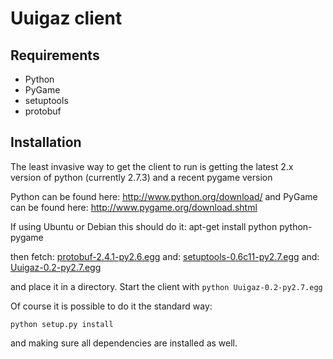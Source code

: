 Uuigaz client
=============


Requirements
------------

* Python
* PyGame
* setuptools
* protobuf

Installation
------------

The least invasive way to get the client to run is getting the latest
2.x version of python (currently 2.7.3) and a recent pygame version

Python can be found here: http://www.python.org/download/
and PyGame can be found here: http://www.pygame.org/download.shtml

If using Ubuntu or Debian this should do it:
    apt-get install python python-pygame

then fetch:
[protobuf-2.4.1-py2.6.egg](http://pypi.python.org/packages/2.6/p/protobuf/protobuf-2.4.1-py2.6.egg#md5=5df1a5abfe927550a8643dd81c0442b7)
and:
[setuptools-0.6c11-py2.7.egg](http://pypi.python.org/packages/2.7/s/setuptools/setuptools-0.6c11-py2.7.egg#md5=fe1f997bc722265116870bc7919059ea)
and:
[Uuigaz-0.2-py2.7.egg](https://github.com/downloads/Fulkerson/uuigaz/Uuigaz-0.2-py2.7.egg)

and place it in a directory. Start the client with `python Uuigaz-0.2-py2.7.egg`

Of course it is possible to do it the standard way:

    python setup.py install

and making sure all dependencies are installed as well.

